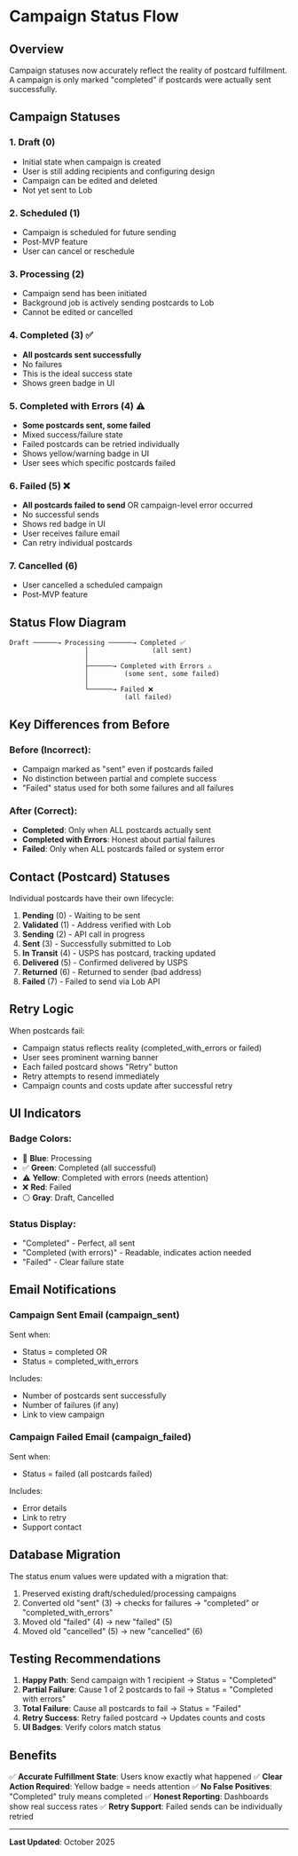 # Campaign Status Flow

## Overview
Campaign statuses now accurately reflect the reality of postcard fulfillment. A campaign is only marked "completed" if postcards were actually sent successfully.

## Campaign Statuses

### 1. **Draft** (0)
- Initial state when campaign is created
- User is still adding recipients and configuring design
- Campaign can be edited and deleted
- Not yet sent to Lob

### 2. **Scheduled** (1)
- Campaign is scheduled for future sending
- Post-MVP feature
- User can cancel or reschedule

### 3. **Processing** (2)
- Campaign send has been initiated
- Background job is actively sending postcards to Lob
- Cannot be edited or cancelled

### 4. **Completed** (3) ✅
- **All postcards sent successfully**
- No failures
- This is the ideal success state
- Shows green badge in UI

### 5. **Completed with Errors** (4) ⚠️
- **Some postcards sent, some failed**
- Mixed success/failure state
- Failed postcards can be retried individually
- Shows yellow/warning badge in UI
- User sees which specific postcards failed

### 6. **Failed** (5) ❌
- **All postcards failed to send** OR campaign-level error occurred
- No successful sends
- Shows red badge in UI
- User receives failure email
- Can retry individual postcards

### 7. **Cancelled** (6)
- User cancelled a scheduled campaign
- Post-MVP feature

## Status Flow Diagram

```
Draft ──────→ Processing ──────→ Completed ✅
                   │                (all sent)
                   │
                   ├──────→ Completed with Errors ⚠️
                   │         (some sent, some failed)
                   │
                   └──────→ Failed ❌
                             (all failed)
```

## Key Differences from Before

### Before (Incorrect):
- Campaign marked as "sent" even if postcards failed
- No distinction between partial and complete success
- "Failed" status used for both some failures and all failures

### After (Correct):
- **Completed**: Only when ALL postcards actually sent
- **Completed with Errors**: Honest about partial failures
- **Failed**: Only when ALL postcards failed or system error

## Contact (Postcard) Statuses

Individual postcards have their own lifecycle:

1. **Pending** (0) - Waiting to be sent
2. **Validated** (1) - Address verified with Lob
3. **Sending** (2) - API call in progress
4. **Sent** (3) - Successfully submitted to Lob
5. **In Transit** (4) - USPS has postcard, tracking updated
6. **Delivered** (5) - Confirmed delivered by USPS
7. **Returned** (6) - Returned to sender (bad address)
8. **Failed** (7) - Failed to send via Lob API

## Retry Logic

When postcards fail:
- Campaign status reflects reality (completed_with_errors or failed)
- User sees prominent warning banner
- Each failed postcard shows "Retry" button
- Retry attempts to resend immediately
- Campaign counts and costs update after successful retry

## UI Indicators

### Badge Colors:
- 🔵 **Blue**: Processing
- ✅ **Green**: Completed (all successful)
- ⚠️ **Yellow**: Completed with errors (needs attention)
- ❌ **Red**: Failed
- ⚪ **Gray**: Draft, Cancelled

### Status Display:
- "Completed" - Perfect, all sent
- "Completed (with errors)" - Readable, indicates action needed
- "Failed" - Clear failure state

## Email Notifications

### Campaign Sent Email (campaign_sent)
Sent when:
- Status = completed OR
- Status = completed_with_errors

Includes:
- Number of postcards sent successfully
- Number of failures (if any)
- Link to view campaign

### Campaign Failed Email (campaign_failed)
Sent when:
- Status = failed (all postcards failed)

Includes:
- Error details
- Link to retry
- Support contact

## Database Migration

The status enum values were updated with a migration that:
1. Preserved existing draft/scheduled/processing campaigns
2. Converted old "sent" (3) → checks for failures → "completed" or "completed_with_errors"
3. Moved old "failed" (4) → new "failed" (5)
4. Moved old "cancelled" (5) → new "cancelled" (6)

## Testing Recommendations

1. **Happy Path**: Send campaign with 1 recipient → Status = "Completed"
2. **Partial Failure**: Cause 1 of 2 postcards to fail → Status = "Completed with errors"
3. **Total Failure**: Cause all postcards to fail → Status = "Failed"
4. **Retry Success**: Retry failed postcard → Updates counts and costs
5. **UI Badges**: Verify colors match status

## Benefits

✅ **Accurate Fulfillment State**: Users know exactly what happened
✅ **Clear Action Required**: Yellow badge = needs attention
✅ **No False Positives**: "Completed" truly means completed
✅ **Honest Reporting**: Dashboards show real success rates
✅ **Retry Support**: Failed sends can be individually retried

---

**Last Updated**: October 2025


